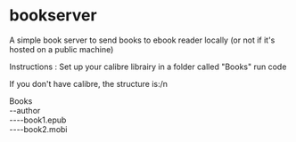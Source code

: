 # bookserver
A simple book server to send books to ebook reader locally (or not if it's hosted on a public machine)

Instructions :
Set up your calibre librairy in a folder called "Books"
run code

If you don't have calibre, the structure is:/n

Books<br>
--author<br>
----book1.epub<br>
----book2.mobi<br>
